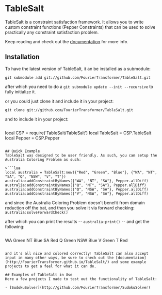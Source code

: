 TableSalt
=========
TableSalt is a constraint satisfaction framework. It allows you to write custom constraint functions (Pepper Constraints) that can be used to solve practically any constraint satisfaction problem.

Keep reading and check out the [documentation](http://FourierTransformer.github.io/TableSalt) for more info.

## Installation
To have the latest version of TableSalt, it an be installed as a submodule:

    git submodule add git://github.com/FourierTransformer/TableSalt.git

after which you need to do a `git submodule update --init --recursive` to fully initialize it.

or you could just clone it and include it in your project:

    git clone git://github.com/FourierTransformer/TableSalt.git

and to include it in your project: 

>```lua
local CSP = require('TableSalt/TableSalt')
local TableSalt = CSP.TableSalt
local Pepper = CSP.Pepper
```

## Quick Example
TableSalt was designed to be user friendly. As such, you can setup the Australia Coloring Problem as such:

>```lua
local australia = TableSalt:new({"Red", "Green", "Blue"}, {"WA", "NT", "SA", "Q", "NSW", "V", "T"})
australia:addConstraintByNames({"WA", "NT", "SA"}, Pepper.allDiff)
australia:addConstraintByNames({"Q", "NT", "SA"}, Pepper.allDiff)
australia:addConstraintByNames({"Q", "NSW", "SA"}, Pepper.allDiff)
australia:addConstraintByNames({"V", "NSW", "SA"}, Pepper.allDiff)
```

and since the Australia Coloring Problem doesn't benefit from domain reduction off the bat, and then you solve it via forward checking: `australia:solveForwardCheck()`

after which you can print the results -- `australia:print()` -- and get the following:

>```
WA  Green
NT  Blue
SA  Red
Q   Green
NSW Blue
V   Green
T   Red
```

and it's all nice and colored correctly! TableSalt can also accept input in many other ways, be sure to check out the [documentaion](http://FourierTransformer.github.io/TableSalt/) and some example projects to get a feel for what it can do.

## Examples of TableSalt in Use
Here a few projects I made to test out the functionality of TableSalt:

- [SudokuSolver](http://github.com/FourierTransformer/SudokuSolver)
